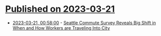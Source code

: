 # [Published on 2023-03-21](index.md)

* [2023-03-21, 00:58:00](https://soylentnews.org/article.pl?sid=23/03/19/1516249&from=rss) - [Seattle Commute Survey Reveals Big Shift in When and How Workers are Traveling Into City](https://soylentnews.org/article.pl?sid=23/03/19/1516249&from=rss)
